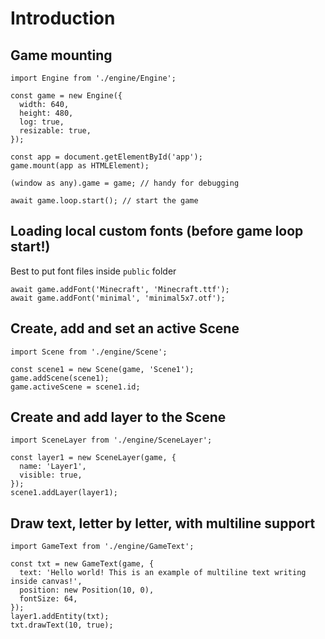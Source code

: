 # Introduction

## Game mounting

```
import Engine from './engine/Engine';

const game = new Engine({
  width: 640,
  height: 480,
  log: true,
  resizable: true,
});

const app = document.getElementById('app');
game.mount(app as HTMLElement);

(window as any).game = game; // handy for debugging

await game.loop.start(); // start the game
```

## Loading local custom fonts (before game loop start!)

Best to put font files inside `public` folder

```
await game.addFont('Minecraft', 'Minecraft.ttf');
await game.addFont('minimal', 'minimal5x7.otf');
```

## Create, add and set an active Scene

```
import Scene from './engine/Scene';

const scene1 = new Scene(game, 'Scene1');
game.addScene(scene1);
game.activeScene = scene1.id;
```

## Create and add layer to the Scene

```
import SceneLayer from './engine/SceneLayer';

const layer1 = new SceneLayer(game, {
  name: 'Layer1',
  visible: true,
});
scene1.addLayer(layer1);
```

## Draw text, letter by letter, with multiline support

```
import GameText from './engine/GameText';

const txt = new GameText(game, { 
  text: 'Hello world! This is an example of multiline text writing inside canvas!', 
  position: new Position(10, 0),
  fontSize: 64,
});
layer1.addEntity(txt);
txt.drawText(10, true);
```
